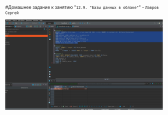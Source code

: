 #Домашнее задание к занятию "`12.9. "Базы данных в облаке"`" - `Лавров Сергей`

![alt text](https://github.com/SergeyLavrov/8.1.-Git/blob/main/img/sql2_1.jpg)
